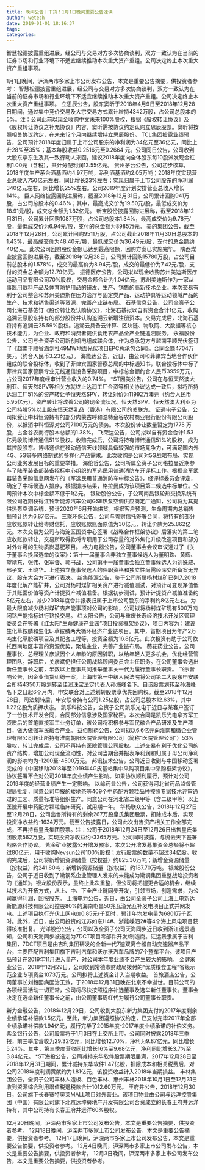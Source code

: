 ```yaml
---
title: 晚间公告丨干货！1月1日晚间重要公告速读
author: wetech
date: 2019-01-01 18:16:37
tags: 
categories: 
---
```

智慧松德披露重组进展，经公司与交易对方多次协商谈判，双方一致认为在当前的证券市场和行业环境下不适宜继续推动本次重大资产重组。公司决定终止本次重大资产重组事项。
<!-- more -->
1月1日晚间，沪深两市多家上市公司发布公告，本文是重要公告摘要，供投资者参考：
智慧松德披露重组进展，经公司与交易对方多次协商谈判，双方一致认为在当前的证券市场和行业环境下不适宜继续推动本次重大资产重组。公司决定终止本次重大资产重组事项。
立思辰公告，股东窦昕于2018年4月9日至2018年12月28日期间，通过集中竞价交易及大宗交易方式累计增持4342万股，占公司总股本的5%。注：公司此前以现金收购中文未来100%股权，根据《股权转让协议》及《股权转让协议之补充协议》内容，窦昕需按协议约定认购立思辰股票。窦昕将按照相关协议约定，在未来12个月内继续增持立思辰股份。
TCL集团披露业绩预告，公司预计2018年度归属于上市公司股东的净利润为34亿元至36亿元，同比上升28%至35%；基本每股收益0.2516元至0.2664 元。公司同日公告，公司收到大股东李东生及其一致行动人来函，建议2018年度向全体股东每10股派发现金红利1.00元（含税），共计分配利润13.55亿元。
贵州茅台公告，公司初步核算，2018年度生产茅台酒基酒约4.97万吨，系列酒基酒约2.05万吨；2018年度实现营业总收入750亿元左右，同比增长23%左右；实现归属于上市公司股东的净利润340亿元左右，同比增长25%左右。公司2019年度计划安排营业总收入增长14%。
巨人网络披露回购进展称，截至2018年12月31日，公司累计回购941万股，占公司总股本的0.46%；其中，最高成交价为19.50元/股，最低成交价为18.91元/股，成交总金额为1.82亿元。
新宝股份披露回购进展称，截至2018年12月31日，公司累计回购1087万股，占公司总股本1.34%，最高成交价为9.78元/股，最低成交价为6.94元/股，支付的总金额为8985万元。
美的集团公告，截至2018年12月28日，公司累计回购9511万股，占公司截止2018年11月30日总股本的1.43%，最高成交价为48.40元/股，最低成交价为36.49元/股，支付的总金额约40亿元。此次公司回购股份金额已达到最高限额，回购方案已实施完毕。
陕西煤业披露回购进展称，截至2018年12月28日，公司累计回购15780万股，占公司目前总股本的1.578%，成交的最高价为8.94元/股，成交的最低价为7.42元/股，支付的资金总金额为12.79亿元。
振德医疗公告，公司拟以现金收购苏州美迪斯医疗运动用品有限公司70%股权，交易金额合计为1.04亿元。苏州美迪斯作为一家从事医用敷料产品及体育防护用品的研发、生产、销售的高新技术企业。本次交易有利于公司整合和苏州美迪斯在压力治疗与固定类产品、运动护具等运动领域产品的生产、技术和销售渠道等资源，完善产业链布局。
石基信息公告，公司全资子公司北海石基签订《股份转让及认购协议》，北海石基拟以自有资金合计1亿元，收购追溯云原股东持有的部分股份并认购追溯云新增注册资本。交易完成后，北海石基将持有追溯云25.59%股权。追溯云具备云计算、区块链、物联网、大数据等核心技术能力，为企业、政府和消费者提供食用农产品全产业链追溯服务。
永福股份公告，公司与全资子公司新创机电组成联合体，作为总承包方与越南平顺光伏签订了《越南平顺省涵剑社49MW地面光伏项目EPC总承包合同》。合同金额4704万美元（约合人民币3.23亿元）。
海能达公告，近日，由公司和菲律宾当地合作伙伴组成的联合投标体，收到了菲律宾国家警察总局的中标通知书，联合投标体中标了菲律宾国家警察专业无线通信设备采购项目，中标总金额约合人民币3959万元，占公司2017年度经审计营业收入的0.74%。
*ST因美公告，公司在与恒天然澳大利亚、恒天然SPV等相关方就终止达润工厂合资等相关协议达成一致后，拟将所持达润工厂51%的资产转让予恒天然SPV，转让对价为11992万澳元（约合人民币5.95亿元）。资产转让将改善公司的现金流状况。恒天然SPV、恒天然澳大利亚为公司持股5%以上股东恒天然乳品（香港）有限公司的关联方。
证通电子公告，公司拟受让中科恒源持有的部分内蒙古呼和浩特金谷农村商业银行股份有限公司股份，以抵消中科恒源对公司7100万元的债务。本次股份转让数量暂定为1775 万股，占金谷农商行股本总额的1.38%。
飞荣达公告，公司拟以自有资金合计1.53亿元收购博纬通信51%股权。收购完成后，公司将持有博纬通信51%的股权，成为其控股股东。博纬通信在移动通信天线领域具备较强的市场竞争力，可满足国内外4G、5G等多网络制式的多样化产品需求。此次收购是公司对5G战略布局、实现公司业务发展目标的重要举措。
海伦哲公告，公司所属全资子公司格拉曼近期参与了陆军装备部装备招标中心组织的军选民用普通消防车开评标工作。根据全军武器装备采购信息网发布的《军选民用普通消防车中标公告》，经评标委员会评定，确定了中标候选人排序，根据排序结果，格拉曼成为该项目第二候选中标单位。公司预计本次中标金额不低于1亿元。
银轮股份公告，子公司南昌银轮热交换系统有限公司近期获得江铃新能源汽车公司GSE热泵空调供应商定厂通知，公司将为其提供热泵空调系统，预计2020年6月开始供货。根据客户预测，生命周期内总销售额预计约为6.87亿元。
三聚环保公告，公司与粤财信托签署合同，将持有的部分应收账款转让给粤财信托，应收账款账面原值为30亿元，转让价款为25.862亿元。本次交易为公司与海淀区国资中心签署《战略合作框架协议》后落实的第二笔应收账款转让，交易所取得款将专项用于公司存量的对外焦化升级改造项目和部分对外许可的生物质炭基肥项目。
格力电器公告，公司董事会会议审议通过了《关于董事会换届选举的议案》：第十一届董事会非独立董事候选人为董明珠、黄辉、望靖东、张伟、张军督、郭书战，公司第十一届董事会独立董事候选人为刘姝威、邢子文、王晓华。上述独立董事候选人的任职资格和独立性尚需经深交所备案无异议，股东大会方可进行表决。
新集能源公告，鉴于公司所属杨村煤矿已列入2018年度化解产能矿井，公司对杨村煤矿相关资产进行减值测试，对预计可变现净值低于其账面价值等资产计提资产减值准备。根据初步测试，预计计提资产减值准备约8亿元左右，减少2018年度合并报表归属于上市公司股东的净利约8亿元左右。为最大限度减少杨村煤矿去产能事项对公司的影响，公司拟将杨村煤矿现有500万吨闲臵产能指标进行臵换交易。
红太阳公告，公司与重庆长寿经济技术开发区管理委员会在签署《红太阳“生命健康产业园”项目投资框架协议》，项目内容为：建设生化草铵膦和生化L-草铵膦两大循环经济产业链项目。其中，首期项目为年产2万吨生化草胺磷项目及其配套工程等，投资金额为16.8亿元。此次投资有助于公司依托西南地区丰富的资源优势，聚焦主业，完善产业链布局。
葵花药业公告，公司董事长、总经理关彦斌因个人年龄的原因辞职，以给年轻人更多机会，优化经营管理团队。辞职后，关彦斌仍担任公司战略顾问委员会主任职务。在公司董事会选出新任董事长之前，半数以上董事共同推举董事关一代为履行董事长职责。
飞乐音响公告，因企业借贷纠纷一案，上海市第一中级人民法院将公司第二大股东申安联合所持4350万股划转至佳润珠宝法定代表人孙海峰名下。自该股票划转至孙海峰名下之日起6个月内，申安联合对上述划转股票享优先回购权。截至2018年12月28日，司法划转后，申安联合持有公司1.25亿股，占公司总股本12.63%，其中1.22亿股为质押状态。
凯乐科技公告，全资子公司凯乐光电于近日与某客户签订了一份技术开发合同，合同部分信息涉及国家秘密。本次合同是凯乐光电拿齐军工资质后的首笔直接军工业务订单，该公司将积极参与军民融合产品研发及生产项目，做大做强军民融合产业。
益佰制药公告，公司拟以6.6亿元向淮南和徽企业管理有限公司转让所持有淮南朝阳医院管理有限公司（简称“医院管理公司”）53%股权，转让完成后，公司不再持有医院管理公司股权。上述交易有利于优化公司的资产结构，增加公司现金流动性，对公司当期合并报表净利润和归属于母公司净利润的影响均为-1200至-4500万元。
邦讯技术公告，公司近日收到与中国移动签署完成的《中国移动2018年至2019年4G皮基站集中采购项目集中采购框架协议》，协议签署不会对公司2018年度业绩产生影响。如果协议顺利履行，预计对公司2019年度的经营业绩产生一定影响。
以岭药业公告，公司获得河北省药品监督管理局批复，同意公司申报的矮地茶等409个中药配方颗粒品种按照专家技术评审通过的工艺、质量标准等组织生产。同意公司在河北省二级甲等（含二级甲等）以上医院开展中药配方颗粒临床研究，试用期一年。
华扬联众公告，2018年12月27日至12月28日，公司出售所持有的剩余267万股皇氏集团股票，扣除成本后，实现投资净收益约-1634万元。截至公告披露日，公司此次出售资产相关工作全部完成，不再持有皇氏集团股票。注：公司于2018年12月24日至12月26日出售皇氏集团股票562万股，实现投资净收益约-3365万元。公司同时披露，与腾云天下签署战略合作协议。
紫金矿业披露公开增发预案，本次公开增发募集资金总额将不超过80亿元，用于收购Nevsun公司100%股权；发行股票的数量不超过34亿股。收购完成后，公司将新增铜资源储量（按权益）约825.30万吨；新增金资源储量（按权益）约241.80吨；新增锌资源储量（按权益）约187.70万吨。
银龙股份公告，公司于近日收到了渤钢系企业管理人发来的未能成为渤钢集团重整战略投资者的《通知》。银龙股份表示，虽终止此次重整，但公司将把握更合适的机会，继续以技术为开拓方式，从上、中、下全产业链同步开发，引领市场，创造需求，为公司赢得利润，回报股东。
上海电力公告，近日，由公司全资子公司上海上电新达新能源科技有限公司控股80%的海南屯昌50兆瓦渔光互补发电项目正式并网发电。上述项目执行光伏上网电价0.85元/千瓦时，预计年均发电量为6801万千瓦时。此外，近日，由公司投资的江苏如东H4#、浙能嵊泗2#等4个海上风电项目获得核准批复。
光洋股份公告，公司以及全资子公司天海同步近日收到浙江远景通知，公司和天海同步被选定为7DCT项目零部件开发/制造商。江远景隶属于吉利集团，7DCT项目是由吉利集团研发的全新一代7速双离合器自动变速器产品平台，主要匹配吉利集团旗下吉利汽车和沃尔沃汽车品牌的7个整车平台。该项目产品预计在2019年11月进入量产，对公司本年度业绩不会产生较大的影响。
金健米业公告，2018年12月29日，公司收到常德市财政局拨付的“优质粮食工程”省级示范企业专项资金1073万元。公司拟将上述资金计入当期收益。
首旅酒店公告，公司董事长刘毅因病医治无效，于2018年12月31日晚在北京不幸逝世。目前公司的各项经营活动一切正常，公司将尽快按照程序补选董事及选举新任董事长。董事会决定在选举新任董事长之前，由公司董事周红代为履行公司董事长职责。

新力金融公告，2018年12月29日，公司收到大股东新力集团支付的2017年度剩余业绩承诺补偿款1.5亿元。至此，新力集团遵照协议约定，已支付完毕2017年全部业绩承诺补偿款1.94亿元，履行完毕了2015年度-2017年度业绩承诺的补偿义务。
紫金银行公告，公司股票将于1月3日在上交所上市。公司同时披露2018年三季报，前三季度营收为29.32亿元，同比增长12.70%，净利为9.87亿元，同比增长5.24%。其中，第三季度营收同比增长16%至9.68亿元，净利同比增长3.7%至3.84亿元。
*ST海投公告，公司减持东华软件股票期限届满，2017年12月28日至2018年12月31日期间，累计减持东华软件1.47亿股，扣除成本和相关税费后，对公司2018年度利润贡献约为1.81亿元，该投资收益计入2018年当期损益。
丰林集团公告，全资子公司丰林人造板、百色丰林、惠州丰林2018年10月1日至12月31日收到资源综合利用增值税退税款合计1012.60万元。
王府井公告，2018年12月30日，公司旗下长春赛特奥莱MALL项目对外营业。该项目物业由公司与远洋控股集团（中国）有限公司旗下北京远坤房地产开发有限公司合资成立的长春王府井远洋持有，其中公司持有长春王府井远洋60%股权。
 
 
 
12月20日晚间，沪深两市多家上市公司发布公告，本文是重要公告摘要，供投资者参考。
12月18日晚间，沪深两市多家上市公司发布公告，本文是重要公告摘要，供投资者参考。
12月17日晚间，沪深两市多家上市公司发布公告，本文是重要公告摘要，供投资者参考。
12月4日晚间，沪深两市多家上市公司发布公告，本文是重要公告摘要，供投资者参考。
12月3日晚间，沪深两市多家上市公司发布公告，本文是重要公告摘要，供投资者参考。
